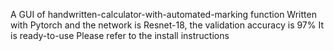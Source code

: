 A GUI of handwritten-calculator-with-automated-marking function
Written with Pytorch and the network is Resnet-18, the validation accuracy is 97%
It is ready-to-use
Please refer to the install instructions
